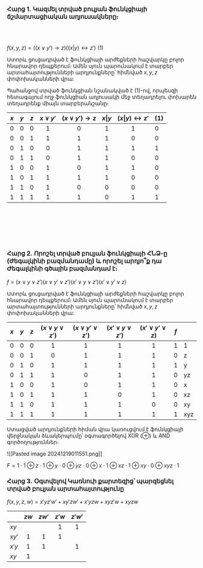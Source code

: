 
### Հարց 1․ Կազմել տրված բուլյան ֆունկցիայի ճշմարտացիական աղյուսակները։
<br>
<br>

$f(x, y, z) = ((x\vee y')\rightarrow z)((x|y)\leftrightarrow z')$ $(1)$

Ստորև ցուցադրված է ֆունկցիայի արժեքների հաշվարկը բոլոր հնարավոր դեպքերում։ Ամեն սյուն պարունակում է տարբեր արտահայտությունների արդյունքները՝ հիմնված $x, y, z$ փոփոխականների վրա:

Պահանջով տրված ֆունկցիան նշանակված է $(1)$-ով, որպեսզի հետագայում ողջ ֆունկցիան աղյուսակի մեջ տեղադրելու փոխարեն տեղադրենք միայն տարբերանշանը։

| $x$ | $y$ | $z$ | $x\vee y'$ | $(x \vee y') \rightarrow z$ | $x$\|$y$ | $(x$\|$y) \leftrightarrow z'$ | (1) |
| --- | --- | --- | :--------: | :-------------------------: | :------: | :---------------------------: | --- |
| 0   | 0   | 0   |     1      |              0              |    1     |               1               | 0   |
| 0   | 0   | 1   |     1      |              1              |    1     |               0               | 0   |
| 0   | 1   | 0   |     0      |              1              |    1     |               1               | 1   |
| 0   | 1   | 1   |     0      |              1              |    1     |               0               | 0   |
| 1   | 0   | 0   |     1      |              0              |    1     |               1               | 0   |
| 1   | 0   | 1   |     1      |              1              |    1     |               0               | 0   |
| 1   | 1   | 0   |     1      |              0              |    0     |               0               | 0   |
| 1   | 1   | 1   |     1      |              1              |    0     |               1               | 1   |
<br>
<br>
<br>
<br>
<br>

### Հարց 2․ Որոշել տրված բուլյան ֆունկցիայի ՀՆՁ-ը (Ժեգալկինի բազմանդամը) և որոշել արդյո՞ք դա Ժեգալկինի գծային բազմանդամ է։


$f = (x \vee y \vee z')(x \vee y' \vee z')(x' \vee y \vee z')(x' \vee y' \vee z)$ 

Ստորև ցուցադրված է ֆունկցիայի արժեքների հաշվարկը բոլոր հնարավոր դեպքերում։ Ամեն սյուն պարունակում է տարբեր արտահայտությունների արդյունքները՝ հիմնված $x, y, z$ փոփոխականների վրա:

| $x$ | $y$ | $z$ | $(x \vee y \vee z')$ | $(x \vee y' \vee z')$ | $(x' \vee y \vee z')$ | $(x' \vee y' \vee z)$ | $f$ |     |
| --- | --- | --- |:--------------------:|:---------------------:|:---------------------:|:---------------------:| --- | --- |
| 0   | 0   | 0   |          1           |           1           |           1           |           1           | 1   | 1   |
| 0   | 0   | 1   |          0           |           1           |           1           |           1           | 0   | z   |
| 0   | 1   | 0   |          1           |           1           |           1           |           1           | 1   | y   |
| 0   | 1   | 1   |          1           |           0           |           1           |           1           | 0   | yz  |
| 1   | 0   | 0   |          1           |           0           |           1           |           1           | 0   | x   |
| 1   | 0   | 1   |          1           |           1           |           0           |           1           | 0   | xz  |
| 1   | 1   | 0   |          1           |           1           |           1           |           0           | 0   | xy  |
| 1   | 1   | 1   |          1           |           1           |           1           |           1           | 1   | xyz |
Ստացված արդյունքների հիման վրա կառուցվում է ֆունկցիայի վերջնական ձևակերպումը՝ օգտագործելով XOR (⊕) և AND գործողություններ։ 

![[Pasted image 20241219011551.png]]

$F = 1 \cdot 1 \oplus z \cdot 1 \oplus y \cdot 0 \oplus yz \cdot 0 \oplus x \cdot 1 \oplus xz \cdot 1 \oplus xy \cdot 0 \oplus xyz \cdot 1$ 

### Հարց 3․ Օգտվելով Կառնուի քարտեզից՝ պարզեցնել տրված բուլյան արտահայտությունը

$f(x, y, z, w) = x'yz'w' + xy'zw' + x'yzw + xyz'w + xyzw$ 

|       | $zw$ | $zw'$ | $z'w$ | $z'w'$ |
| ----- |:----:|:-----:|:-----:|:------:|
| $xy$  |      |       |   1   |   1    |
| $xy'$ |  1   |   1   |   1   |        |
| $x'y$ |  1   |   1   |       |   1    |
| $xy$  |  1   |       |       |        |
